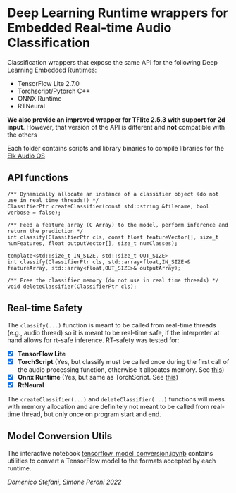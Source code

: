 # Deep Learning Runtime wrappers for Embedded Real-time Audio Classification

Classification wrappers that expose the same API for the following Deep Learning Embedded Runtimes:
- TensorFlow Lite 2.7.0
- Torchscript/Pytorch C++
- ONNX Runtime
- RTNeural

**We also provide an improved wrapper for TFlite 2.5.3 with support for 2d input**.
However, that version of the API is different and **not** compatible with the others

Each folder contains scripts and library binaries to compile libraries for the [Elk Audio OS](https://github.com/elk-audio)

## API functions
```
/** Dynamically allocate an instance of a classifier object (do not use in real time threads!) */
ClassifierPtr createClassifier(const std::string &filename, bool verbose = false);

/** Feed a feature array (C Array) to the model, perform inference and return the prediction */
int classify(ClassifierPtr cls, const float featureVector[], size_t numFeatures, float outputVector[], size_t numClasses);

template<std::size_t IN_SIZE, std::size_t OUT_SIZE>
int classify(ClassifierPtr cls, std::array<float,IN_SIZE>& featureArray, std::array<float,OUT_SIZE>& outputArray);

/** Free the classifier memory (do not use in real time threads) */
void deleteClassifier(ClassifierPtr cls);
```

## Real-time Safety

The `classify(...)` function is meant to be called from real-time threads (e.g., audio thread) so it is meant to be real-time safe, if the interpreter at hand allows for rt-safe inference.
RT-safety was tested for:
- [x] **TensorFlow Lite**
- [x] **TorchScript** (Yes, but classify must be called once during the first call of the audio processing function, otherwise it allocates memory. See [this](https://forum.elk.audio/t/allocation-evades-sigxcpu/))
- [x] **Onnx Runtime** (Yes, but same as TorchScript. See [this](https://forum.elk.audio/t/allocation-evades-sigxcpu/))
- [x] **RtNeural**

The `createClassifier(...)` and `deleteClassifier(...)` functions will mess with memory allocation and are definitely not meant to be called from real-time thread, but only once on program start and end.

## Model Conversion Utils

The interactive notebook [tensorflow_model_conversion.ipynb](https://github.com/domenicostefani/deep-classf-runtime-wrappers/blob/master/tensorflow_model_conversion.ipynb) contains utilities to convert a TensorFlow model to the formats accepted by each runtime.

_Domenico Stefani, Simone Peroni 2022_
